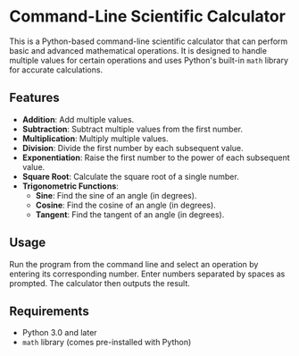 # Command-Line Scientific Calculator

This is a Python-based command-line scientific calculator that can perform basic and advanced mathematical operations. 
It is designed to handle multiple values for certain operations and uses Python's built-in `math` library for accurate calculations.

## Features

- **Addition**: Add multiple values.
- **Subtraction**: Subtract multiple values from the first number.
- **Multiplication**: Multiply multiple values.
- **Division**: Divide the first number by each subsequent value.
- **Exponentiation**: Raise the first number to the power of each subsequent value.
- **Square Root**: Calculate the square root of a single number.
- **Trigonometric Functions**:
  - **Sine**: Find the sine of an angle (in degrees).
  - **Cosine**: Find the cosine of an angle (in degrees).
  - **Tangent**: Find the tangent of an angle (in degrees).

## Usage

Run the program from the command line and select an operation by entering its corresponding number. 
Enter numbers separated by spaces as prompted. The calculator then outputs the result.

## Requirements

- Python 3.0 and later
- `math` library (comes pre-installed with Python)

